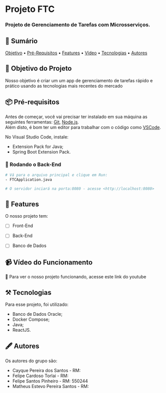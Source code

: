 # Projeto FTC

<h3>Projeto de Gerenciamento de Tarefas com Microsserviços.</h3>


## 📄 Sumário
<p>
 <a href="#objetivo-do-projeto">Objetivo</a> •
 <a href="#-pré-requisitos">Pré-Requisitos</a> • 
 <a href="#-features">Features</a> • 
 <a href="#-vídeo-do-funcionamento">Vídeo</a> • 
 <a href="#️-tecnologias">Tecnologias</a> •  
 <a href="#️-autores">Autores</a>
</p>

## 📌 Objetivo do Projeto
<p>Nosso objetivo é criar um um app de gerenciamento de tarefas rápido e prático usando as tecnologias mais recentes do mercado</p>

## 📦 Pré-requisitos
Antes de começar, você vai precisar ter instalado em sua máquina as seguintes ferramentas:
[Git](https://git-scm.com), [Node.js](https://nodejs.org/en/). <br>
Além disto, é bom ter um editor para trabalhar com o código como [VSCode](https://code.visualstudio.com/). 

No Visual Studio Code, instale:
* Extension Pack for Java;
* Spring Boot Extension Pack.

### 🎲 Rodando o Back-End

```bash
# Vá para o arquivo principal e clique em Run:
- FTCApplication.java

# O servidor inciará na porta:8080 - acesse <http://localhost:8080>
```

## 💫 Features

O nosso projeto tem:

- [ ] Front-End
- [ ] Back-End
- [ ] Banco de Dados


## 📹 Vídeo do Funcionamento

🚀 Para ver o nosso projeto funcionando, acesse este link do youtube

## ⚒️ Tecnologias

Para esse projeto, foi utilizado:

- Banco de Dados Oracle;
- Docker Compose;
- Java;
- ReactJS.

## 🖋️ Autores

Os autores do grupo são:

- Cayque Pereira dos Santos - RM:
- Felipe Cardoso Torlai - RM:
- Felipe Santos Pinheiro - RM: 550244
- Matheus Estevo Pereira Santos - RM: